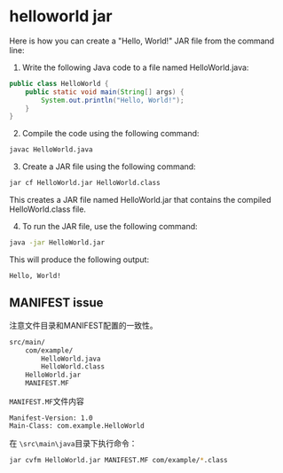# helloworld jar

Here is how you can create a "Hello, World!" JAR file from the command line:

1. Write the following Java code to a file named HelloWorld.java:

```java
public class HelloWorld {
    public static void main(String[] args) {
        System.out.println("Hello, World!");
    }
}
```

2. Compile the code using the following command:

```bash
javac HelloWorld.java
```

3. Create a JAR file using the following command:

```bash
jar cf HelloWorld.jar HelloWorld.class
```

This creates a JAR file named HelloWorld.jar that contains the compiled HelloWorld.class file.

4. To run the JAR file, use the following command:

```bash
java -jar HelloWorld.jar
```

This will produce the following output:

```
Hello, World!
```

## MANIFEST issue

注意文件目录和MANIFEST配置的一致性。

```bash
src/main/
    com/example/
        HelloWorld.java
        HelloWorld.class
    HelloWorld.jar
    MANIFEST.MF
```
`MANIFEST.MF`文件内容
```
Manifest-Version: 1.0
Main-Class: com.example.HelloWorld
```

在 `\src\main\java`目录下执行命令：
```bash
jar cvfm HelloWorld.jar MANIFEST.MF com/example/*.class
```
